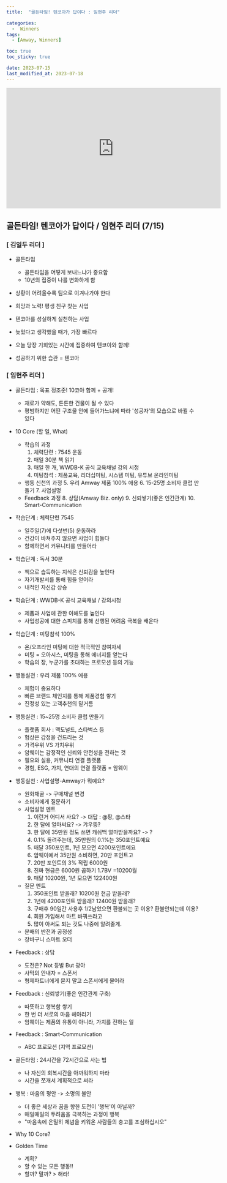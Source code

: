 ```yaml
---
title:  "골든타임! 텐코아가 답이다 : 임현주 리더" 

categories:
  -  Winners
tags:
  - [Amway, Winners]

toc: true
toc_sticky: true

date: 2023-07-15
last_modified_at: 2023-07-18
---
```



<iframe width="560" height="315" src="https://www.youtube.com/embed/IuQiHG2OFUQ" title="YouTube video player" frameborder="0" allow="accelerometer; autoplay; clipboard-write; encrypted-media; gyroscope; picture-in-picture; web-share" allowfullscreen></iframe>


## 골든타임! 텐코아가 답이다 / 임현주 리더 (7/15)

### [ 김일두 리더 ]
+ 골든타임
  - 골든타임을 어떻게 보내느냐가 중요함
  - 10년의 집중이 나를 변화하게 함

+ 상황이 어려울수록 팀으로 이겨나가야 한다
+ 희망과 노력! 평생 친구 찾는 사업
+ 텐코아를 성실하게 실천하는 사업
+ 늦었다고 생각했을 때가, 가장 빠르다
+ 오늘 당장 기회있는 시간에 집중하여 텐코아와 함께!
+ 성공하기 위한 습관 = 텐코아


### [ 임현주 리더 ]
+ 골든타임 : 목표 정조준! 10코아 함께 + 공개!
  - 재료가 약해도, 튼튼한 건물이 될 수 있다
  - 평범하지만 어떤 구조물 안에 들어가느냐에 따라 '성공자'의 모습으로 바뀔 수 있다

+ 10 Core (할 일, What)
  - 학습의 과정
    1. 체력단련 : 7545 운동
    2. 매일 30분 책 읽기
    3. 매일 한 개, WWDB-K 공식 교육채널 강의 시청
    4. 미팅참석 : 제품교육, 리더십미팅, 시스템 미팅, 유튜브 온라인미팅
  - 행동 신천의 과정
    5. 우리 Amway 제품 100% 애용
    6. 15-25명 소비자 클럽 만들기
    7. 사업설명
  - Feedback 과정
    8. 상담(Amway Biz. only)
    9. 신뢰쌓기(좋은 인간관계)
    10. Smart-Communication

+ 학습단계 : 체력단련 7545
  - 일주일(7)에 다섯번(5) 운동하라
  - 건강이 바쳐주지 않으면 사업이 힘들다
  - 함께하면서 커뮤니티를 만들어라

+ 학습단계 : 독서 30분
  - 책으로 습득하는 지식은 신뢰감을 높인다
  - 자기개발서를 통해 힘들 얻어라
  - 내적인 자신감 상승

+ 학습단계 : WWDB-K 공식 교육채널 / 강의시청
  - 제품과 사업에 관한 이해도를 높인다
  - 사업성공에 대한 스피치를 통해 선행된 어려움 극복을 배운다

+ 학습단계 : 미팅참석 100%
  - 온/오프라인 미팅에 대한 적극적인 참여자세
  - 미팅 = 오아시스, 미팅을 통해 에너지를 얻는다
  - 학습의 장, 누군가를 초대하는 프로모션 등의 기능

+ 행동실천 : 우리 제품 100% 애용
  - 체험이 중요하다
  - 빠른 브랜드 체인지를 통해 제품경험 쌓기
  - 진정성 있는 고객추천의 밑거름

+ 행동실천 : 15~25명 소비자 클럽 만들기
  - 플랫폼 회사 : 맥도널드, 스타벅스 등
  - 협상은 감정을 건드리는 것
  - 가격우위 VS 가치우위
  - 암웨이는 감정적인 신뢰와 안전성을 전하는 것
  - 필요와 실용, 커뮤니티 연결 플랫폼
  - 경험, ESG, 가치, 연대의 연결 플랫폼 = 암웨이

+ 행동실천 : 사업설명-Amway가 뭐예요?
  - 원화채굴 -> 구매채널 변경
  - 소비자에게 질문하기
  - 사업설명 멘트
    1. 이런거 어디서 사요? -> 대답 : @팡, @스타
    2. 한 달에 얼마써요? -> 갸우뚱?
    3. 한 달에 35만원 정도 쓰면 캐쉬백 얼마받을까요? -> ?
    4. 0.1% 돌려주는데, 35만원의 0.1%는 350포인트예요
    5. 매달 350포인트, 1년 모으면 4200포인트에요
    6. 암웨이에서 35만원 소비하면, 20만 포인트고
    7. 20만 포인트의 3% 적립 6000원
    8. 진짜 현금은 6000원 곱하기 1.7BV =10200월
    9. 매달 10200원, 1년 모으면 122400원
  - 질문 멘트
    1. 350포인트 받을래? 10200원 현금 받을래?
    2. 1년에 4200포인트 받을래? 12400원 받을래?
    3. 구매후 90일간 사용후 1/2남았으면 환불되는 곳 이용? 환불안되는데 이용?
    4. 회원 가입해서 마트 바꿔쓰라고
    5. 많이 아써도 되는 것도 나중에 알려줄게.
  - 분배의 반전과 공정성
  - 장바구니 스마트 오더

+ Feedback : 상담
  - 도전은? Not 등발 But 광야
  - 사막의 안내자 = 스폰서
  - 형제파트너에게 묻지 말고 스폰서에게 물어라

+ Feedback : 신뢰쌓기(좋은 인간관계 구축)
  - 따뜻하고 행복함 쌓기
  - 한 번 더 서로의 마음 헤아리기
  - 암웨이는 제품의 유통이 아니라, 가치를 전하는 일

+ Feedback : Smart-Communication
  - ABC 프로모션 (지역 프로모션)

+ 골든타임 : 24시간을 72시간으로 사는 법
  - 나 자신의 회복시간을 아까워하지 마라
  - 시간을 쪼개서 계획적으로 써라

+ 행복 : 마음의 평안 -> 소명의 불안
  - 더 좋은 세상과 꿈을 향한 도전이 '행복'이 아닐까?
  - 매일매일의 두려움을 극복하는 과정이 행복
  - "마음속에 은밀히 체념을 키워온 사람들의 충고를 조심하십시오"

+ Why 10 Core?
+ Golden Time
  - 계획?
  - 할 수 있는 모든 행동!!
  - 할까? 말까? > 해라!




